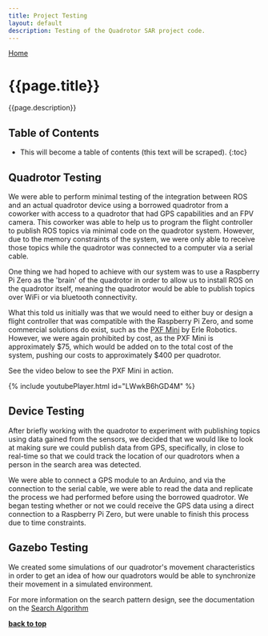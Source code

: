 ```yaml
---
title: Project Testing
layout: default
description: Testing of the Quadrotor SAR project code.
---
```


[Home](https://ece595project.github.io/quadrotor/)

# {{page.title}}

{{page.description}}

## Table of Contents

* This will become a table of contents (this text will be scraped).
{:toc}

## Quadrotor Testing

We were able to perform minimal testing of the integration between ROS and an actual quadrotor device using a borrowed quadrotor from a coworker with access to a quadrotor that had GPS capabilities and an FPV camera. This coworker was able to help us to program the flight controller to publish ROS topics via minimal code on the quadrotor system. However, due to the memory constraints of the system, we were only able to receive those topics while the quadrotor was connected to a computer via a serial cable.

One thing we had hoped to achieve with our system was to use a Raspberry Pi Zero as the 'brain' of the quadrotor in order to allow us to install ROS on the quadrotor itself, meaning the quadrotor would be able to publish topics over WiFi or via bluetooth connectivity.

What this told us initially was that we would need to either buy or design a flight controller that was compatible with the Raspberry Pi Zero, and some commercial solutions do exist, such as the [PXF Mini](http://erlerobotics.com/blog/product/pxfmini/) by Erle Robotics. However, we were again prohibited by cost, as the PXF Mini is approximately $75, which would be added on to the total cost of the system, pushing our costs to approximately $400 per quadrotor.

See the video below to see the PXF Mini in action.

{% include youtubePlayer.html id="LWwkB6hGD4M" %}

## Device Testing

After briefly working with the quadrotor to experiment with publishing topics using data gained from the sensors, we decided that we would like to look at making sure we could publish data from GPS, specifically, in close to real-time so that we could track the location of our quadrotors when a person in the search area was detected.

We were able to connect a GPS module to an Arduino, and via the connection to the serial cable, we were able to read the data and replicate the process we had performed before using the borrowed quadrotor. We began testing whether or not we could receive the GPS data using a direct connection to a Raspberry Pi Zero, but were unable to finish this process due to time constraints.

## Gazebo Testing

We created some simulations of our quadrotor's movement characteristics in order to get an idea of how our quadrotors would be able to synchronize their movement in a simulated environment.

For more information on the search pattern design, see the documentation on the [Search Algorithm](https://ece595project.github.io/quadrotor/Search-Algorithm)

**[back to top](#table-of-contents)**
